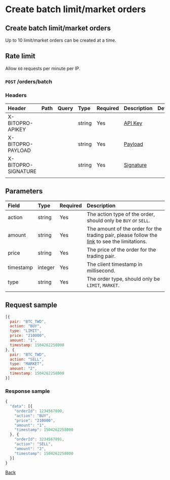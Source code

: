# Create batch limit/market orders

## Create batch limit/market orders

Up to 10 limit/market orders can be created at a time.

## Rate limit

Allow `60` requests per minute per IP.

### `POST` /orders/batch

### Headers

| Header | Path | Query | Type | Required | Description | Default | Range | Example |
| :--- | :--- | :--- | :--- | :--- | :--- | :--- | :--- | :--- |
| X-BITOPRO-APIKEY |  |  | string | Yes | [API Key](../authentication.md#api-key) |  |  |  |
| X-BITOPRO-PAYLOAD |  |  | string | Yes | [Payload](../authentication.md#payload) |  |  |  |
| X-BITOPRO-SIGNATURE |  |  | string | Yes | [Signature](../authentication.md#signature) |  |  |  |
|  |  |  |  |  |  |  |  |  |

## Parameters

| Field | Type | Required | Description |
| :--- | :--- | :--- | :--- |
| action | string | Yes | The action type of the order, should only be `BUY` or `SELL`. |
| amount | string | Yes | The amount of the order for the trading pair, please follow the [link](https://www.bitopro.com/fees) to see the limitations. |
| price | string | Yes | The price of the order for the trading pair. |
| timestamp | integer | Yes | The client timestamp in millisecond. |
| type | string | Yes | The order type, should only be `LIMIT`, `MARKET`. |
|  |  |  |  |

## Request sample

```javascript
[{
  pair: "BTC_TWD",
  action: "BUY",
  type: "LIMIT",
  price: "210000",
  amount: "1",
  timestamp: 1504262258000
}, {
  pair: "BTC_TWD",
  action: "SELL",
  type: "MARKET",
  amount: "2",
  timestamp: 1504262258000
}]
```

### Response sample

```javascript
{
  "data": [{
    "orderId": 1234567890,
    "action": "BUY",
    "price": "210000",
    "amount": "1",
    "timestamp": 1504262258000
  }, {
    "orderId": 3234567891,
    "action": "SELL",
    "amount": "2",
    "timestamp": 1504262258000
  }]
}
```

[Back](../rest.md)

